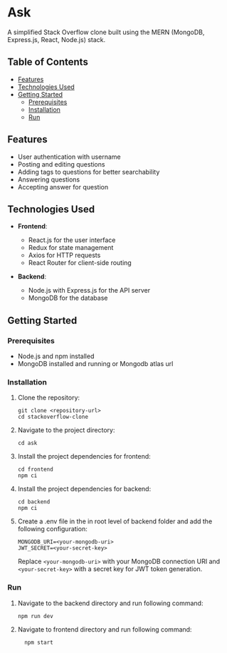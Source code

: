 # Ask

A simplified Stack Overflow clone built using the MERN (MongoDB, Express.js, React, Node.js) stack.


## Table of Contents
- [Features](#features)
- [Technologies Used](#technologies-used)
- [Getting Started](#getting-started)
  - [Prerequisites](#prerequisites)
  - [Installation](#installation)
  - [Run](#run)

## Features

- User authentication with username
- Posting and editing questions
- Adding tags to questions for better searchability
- Answering questions
- Accepting answer for question

## Technologies Used

- **Frontend**:
  - React.js for the user interface
  - Redux for state management
  - Axios for HTTP requests
  - React Router for client-side routing

- **Backend**:
  - Node.js with Express.js for the API server
  - MongoDB for the database

## Getting Started

### Prerequisites

- Node.js and npm installed
- MongoDB installed and running or Mongodb atlas url

### Installation

1. Clone the repository:

   ```shell
   git clone <repository-url>
   cd stackoverflow-clone
   ```
2. Navigate to the project directory:

    ```shell
    cd ask
    ```
3. Install the project dependencies for frontend:

    ```shell
    cd frontend
    npm ci
    ```
4.  Install the project dependencies for backend:

    ```shell
    cd backend
    npm ci
    ```

5. Create a .env file in the in root level of backend folder and add the following configuration:
    ```shell
    MONGODB_URI=<your-mongodb-uri>
    JWT_SECRET=<your-secret-key>
    ```
    Replace `<your-mongodb-uri>` with your MongoDB connection URI and `<your-secret-key>` with a secret key for JWT token generation.

### Run
1.  Navigate to the backend directory and run following command:

    ```shell
    npm run dev
    ```

2. Navigate to frontend directory and run following command:
  
    ```shell
      npm start
    ```
